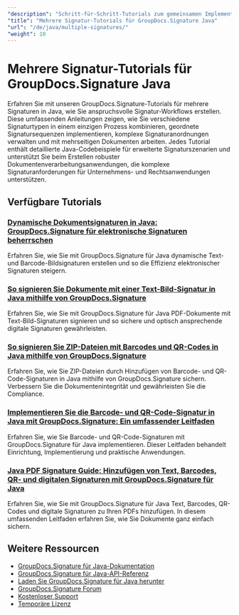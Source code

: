 ```yaml
---
"description": "Schritt-für-Schritt-Tutorials zum gemeinsamen Implementieren mehrerer Signaturtypen und zum Verwalten komplexer Signaturszenarien mit GroupDocs.Signature für Java."
"title": "Mehrere Signatur-Tutorials für GroupDocs.Signature Java"
"url": "/de/java/multiple-signatures/"
"weight": 10
---
```


# Mehrere Signatur-Tutorials für GroupDocs.Signature Java

Erfahren Sie mit unseren GroupDocs.Signature-Tutorials für mehrere Signaturen in Java, wie Sie anspruchsvolle Signatur-Workflows erstellen. Diese umfassenden Anleitungen zeigen, wie Sie verschiedene Signaturtypen in einem einzigen Prozess kombinieren, geordnete Signatursequenzen implementieren, komplexe Signaturanordnungen verwalten und mit mehrseitigen Dokumenten arbeiten. Jedes Tutorial enthält detaillierte Java-Codebeispiele für erweiterte Signaturszenarien und unterstützt Sie beim Erstellen robuster Dokumentenverarbeitungsanwendungen, die komplexe Signaturanforderungen für Unternehmens- und Rechtsanwendungen unterstützen.

## Verfügbare Tutorials

### [Dynamische Dokumentsignaturen in Java: GroupDocs.Signature für elektronische Signaturen beherrschen](./dynamic-document-signatures-java-groupdocs/)
Erfahren Sie, wie Sie mit GroupDocs.Signature für Java dynamische Text- und Barcode-Bildsignaturen erstellen und so die Effizienz elektronischer Signaturen steigern.

### [So signieren Sie Dokumente mit einer Text-Bild-Signatur in Java mithilfe von GroupDocs.Signature](./document-signing-text-image-java-groupdocs-signature/)
Erfahren Sie, wie Sie mit GroupDocs.Signature für Java PDF-Dokumente mit Text-Bild-Signaturen signieren und so sichere und optisch ansprechende digitale Signaturen gewährleisten.

### [So signieren Sie ZIP-Dateien mit Barcodes und QR-Codes in Java mithilfe von GroupDocs.Signature](./sign-zip-files-barcode-qr-code-java/)
Erfahren Sie, wie Sie ZIP-Dateien durch Hinzufügen von Barcode- und QR-Code-Signaturen in Java mithilfe von GroupDocs.Signature sichern. Verbessern Sie die Dokumentenintegrität und gewährleisten Sie die Compliance.

### [Implementieren Sie die Barcode- und QR-Code-Signatur in Java mit GroupDocs.Signature: Ein umfassender Leitfaden](./groupdocs-signing-java-barcode-qr-code/)
Erfahren Sie, wie Sie Barcode- und QR-Code-Signaturen mit GroupDocs.Signature für Java implementieren. Dieser Leitfaden behandelt Einrichtung, Implementierung und praktische Anwendungen.

### [Java PDF Signature Guide: Hinzufügen von Text, Barcodes, QR- und digitalen Signaturen mit GroupDocs.Signature für Java](./java-pdf-signature-groupdocs-guide/)
Erfahren Sie, wie Sie mit GroupDocs.Signature für Java Text, Barcodes, QR-Codes und digitale Signaturen zu Ihren PDFs hinzufügen. In diesem umfassenden Leitfaden erfahren Sie, wie Sie Dokumente ganz einfach sichern.

## Weitere Ressourcen

- [GroupDocs.Signature für Java-Dokumentation](https://docs.groupdocs.com/signature/java/)
- [GroupDocs.Signature für Java-API-Referenz](https://reference.groupdocs.com/signature/java/)
- [Laden Sie GroupDocs.Signature für Java herunter](https://releases.groupdocs.com/signature/java/)
- [GroupDocs.Signature Forum](https://forum.groupdocs.com/c/signature)
- [Kostenloser Support](https://forum.groupdocs.com/)
- [Temporäre Lizenz](https://purchase.groupdocs.com/temporary-license/)